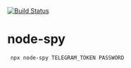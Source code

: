 [![Build Status](https://travis-ci.org/zinovik/node-spy.svg?branch=master)](https://travis-ci.org/zinovik/node-spy)

# node-spy #

```bash
 npx node-spy TELEGRAM_TOKEN PASSWORD
```
